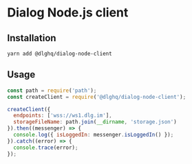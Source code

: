 Dialog Node.js client
=====================

Installation
------------

```
yarn add @dlghq/dialog-node-client
````

Usage
-----

```js
const path = require('path');
const createClient = require('@dlghq/dialog-node-client');

createClient({
  endpoints: ['wss://ws1.dlg.im'],
  storageFileName: path.join(__dirname, 'storage.json')
}).then((messenger) => {
  console.log({ isLoggedIn: messenger.isLoggedIn() });
}).catch((error) => {
  console.trace(error);
});
```
